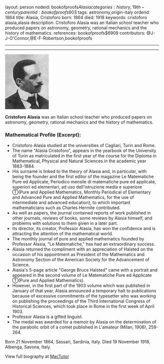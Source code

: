 layout: person
nodeid: bookofproofs$Alasia
categories: history,19th-century
parentid: bookofproofs$603
tags: astronomy,origin-italy
orderid: 1864
title: Alasia, Cristoforo
born: 1864
died: 1918
keywords: cristoforo alasia,alasia
description: Cristoforo Alasia was an Italian school teacher who produced papers on astronomy, geometry, rational mechanics and the history of mathematics.
references: bookofproofs$6909
contributors: @J-J-O'Connor,@E-F-Robertson,bookofproofs

---



---

![Alasia.jpg](https://github.com/bookofproofs/bookofproofs.github.io/blob/main/_sources/_assets/images/portraits/Alasia.jpg?raw=true)

**Cristoforo Alasia** was an Italian school teacher who produced papers on astronomy, geometry, rational mechanics and the history of mathematics.

### Mathematical Profile (Excerpt):
* Cristoforo Alasia studied at the universities of Cagliari, Turin and Rome.
* The name "Alasia Cristoforo", appears in the yearbook of the University of Turin as matriculated in the first year of the course for the Diploma in Mathematical, Physical and Natural Sciences in the academic year 1883-1884.
* His surname is linked to the theory of Alasia and, in particular, with being the founder and the first editor of the magazine Le Matematiche Pure ed Applicate, Periodico mensile di matematiche pure ed applicate, superiori ed elementari, ad uso dell'istruzione media e superiore Ⓣ(Pure and Applied Mathematics, Monthly Periodical of Elementary and Advanced Pure and Applied Mathematics, for the use of intermediate and advanced education), to which important mathematicians such as Charles Hermite contributed.
* As well as papers, the journal contained reports of work published in other journals, reviews of books, some reviews by Alasia himself, and problems with solutions to them given in a later part.
* Its director, its creator, Professor Alasia, has won the confidence and is attracting the attention of the mathematical world.
* The monthly journal of pure and applied mathematics founded by Professor Alasia, "Le Matematiche," has had an extraordinary success.
* Alasia returned the compliment with an appreciation of Halsted on the occasion of his appointment as President of the Mathematics and Astronomy Section of the American Society for the Advancement of Science.
* Alasia's 5-page article "George Bruce Halsted" came with a portrait and appeared in the second volume of Le Matematiche Pure ed Applicate Ⓣ(Pure and Applied Mathematics).
* However, in the first part of the 1903 volume which was published in January of that year, Alasia announced a temporary halt to publications because of excessive commitments of the typesetter who was working on publishing the proceedings of the Third International Congress of Historical Sciences, which took place in Rome in the first week of April 1903.
* Professor Alasia is a gifted linguist.
* The medal was awarded for a memoir by Alasia on the determination of the parabolic orbit of a comet published in L'amateur (Milan, 1906), 259-264.

Born 21 November 1864, Sassari, Sardinia, Italy. Died 19 November 1918, Albenga, Savona, Italy.

View full biography at [MacTutor](https://mathshistory.st-andrews.ac.uk/Biographies/Alasia/)
